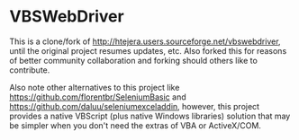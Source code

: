 # VBSWebDriver

This is a clone/fork of http://htejera.users.sourceforge.net/vbswebdriver, until the original project resumes updates, etc. Also forked this for reasons of better community collaboration and forking should others like to contribute.

Also note other alternatives to this project like https://github.com/florentbr/SeleniumBasic and https://github.com/daluu/seleniumexceladdin, however, this project provides a native VBScript (plus native Windows libraries) solution that may be simpler when you don't need the extras of VBA or ActiveX/COM.
